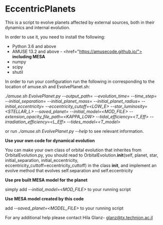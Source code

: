 # EccentricPlanets

This is a script to evolve planets affected by external sources, both in their dynamics and internal evolution.

In order to use it, you need to install the following:
- Python 3.6 and above
- AMUSE 13.2 and above - <href="https://amusecode.github.io/"> <b> including MESA </b>
- numpy
- scipy
- shutil


In order to run your configuration run the following in corresponding to the location of amuse.sh and EvolvePlanet.sh:

<i> ./amuse.sh EvolvePlanet.py  --output_path=<OUTPUT>  --evolution_time=<TIME> --time_step=<TSTEP> --initial_separation=<SEPARATION> --initial_planet_mass=<MASS> --initial_planet_radius=<RADII> --initial_eccentricity=<ECCENTRICITY> --eccentricity_cutoff=<LOW_E> --star_luminosity=<STELLAR_L> --saved_planet=<MODEL> --initial_model=<MOD_FILE> --extension_opacity_file_path=<KAPPA_LOW> --tidal_efficiency=<T_Eff> --irradiation_efficiency=<L_Eff> --tides_model=<T_model> </i>

or run <i>./amuse.sh EvolvePlanet.py --help </i> to see relevant information.


<b><Large> Use your own code for dynamical evolution </Large></b>

You can make your own class of orbital evolution that inherites from OrbitalEvolution.py,
you should read to OrbitalEvolution.__init__(self, planet, star, initial_separation, initial_eccentricity,
                                  eccentricity_cuttoff=eccentricity_cuttoff) in the class __init__, and implement an evolve method that evolves self.separation and self.eccentricity


<b><Large> Use pre built MESA model for the planet </Large></b>

simply add <i> --initial_model=<MOD_FILE> </i> to your running script


<b><Large> Use MESA model created by this code </Large></b>

add <i> --saved_planet=<MODEL_FILE> </i> to your running script
  
  


  For any additional help please contact Hila Glanz- glanz@tx.technion.ac.il
